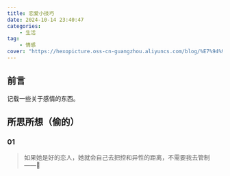 ```yaml
---
title: 恋爱小技巧
date: 2024-10-14 23:40:47
categories: 
    - 生活
tag:
    - 情感
cover: "https://hexopicture.oss-cn-guangzhou.aliyuncs.com/blog/%E7%94%9F%E6%B4%BB%E8%AE%B0%E5%BD%95/%E6%83%85%E6%84%9F%E8%AF%9D%E9%A2%98/love_skill.png"
---
```


## 前言
记载一些关于感情的东西。



## 所思所想（偷的）

### 01

>如果她是好的恋人，她就会自己去把控和异性的距离，不需要我去管制  ——🐰



